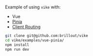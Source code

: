 Example of using `vike` with:
 - Vue
 - [Pinia](https://pinia.vuejs.org/)
 - [Client Routing](https://vike.dev/client-routing)

```bash
git clone git@github.com:brillout/vike
cd vike/examples/vue-pinia/
npm install
npm run dev
```
